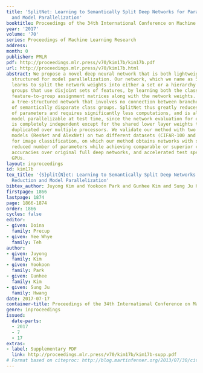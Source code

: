 ```yaml
---
title: 'SplitNet: Learning to Semantically Split Deep Networks for Parameter Reduction
  and Model Parallelization'
booktitle: Proceedings of the 34th International Conference on Machine Learning
year: '2017'
volume: '70'
series: Proceedings of Machine Learning Research
address: 
month: 0
publisher: PMLR
pdf: http://proceedings.mlr.press/v70/kim17b/kim17b.pdf
url: http://proceedings.mlr.press/v70/kim17b.html
abstract: We propose a novel deep neural network that is both lightweight and effectively
  structured for model parallelization. Our network, which we name as SplitNet, automatically
  learns to split the network weights into either a set or a hierarchy of multiple
  groups that use disjoint sets of features, by learning both the class-to-group and
  feature-to-group assignment matrices along with the network weights. This produces
  a tree-structured network that involves no connection between branched subtrees
  of semantically disparate class groups. SplitNet thus greatly reduces the number
  of parameters and requires significantly less computations, and is also embarrassingly
  model parallelizable at test time, since the network evaluation for each subnetwork
  is completely independent except for the shared lower layer weights that can be
  duplicated over multiple processors. We validate our method with two deep network
  models (ResNet and AlexNet) on two different datasets (CIFAR-100 and ILSVRC 2012)
  for image classification, on which our method obtains networks with significantly
  reduced number of parameters while achieving comparable or superior classification
  accuracies over original full deep networks, and accelerated test speed with multiple
  GPUs.
layout: inproceedings
id: kim17b
tex_title: '{S}plit{N}et: Learning to Semantically Split Deep Networks for Parameter
  Reduction and Model Parallelization'
bibtex_author: Juyong Kim and Yookoon Park and Gunhee Kim and Sung Ju Hwang
firstpage: 1866
lastpage: 1874
page: 1866-1874
order: 1866
cycles: false
editor:
- given: Doina
  family: Precup
- given: Yee Whye
  family: Teh
author:
- given: Juyong
  family: Kim
- given: Yookoon
  family: Park
- given: Gunhee
  family: Kim
- given: Sung Ju
  family: Hwang
date: 2017-07-17
container-title: Proceedings of the 34th International Conference on Machine Learning
genre: inproceedings
issued:
  date-parts:
  - 2017
  - 7
  - 17
extras:
- label: Supplementary PDF
  link: http://proceedings.mlr.press/v70/kim17b/kim17b-supp.pdf
# Format based on citeproc: http://blog.martinfenner.org/2013/07/30/citeproc-yaml-for-bibliographies/
---
```


